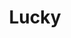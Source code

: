 ---
home: true
lang: zh-CN
title: Lucky
description: 页面的描述
heroText: http-client
tagline: 一款好用的HTTP客户端框架，快来试试吧！
heroImage: /lucky.ico
heroHeight: 200

#heroImageDark 夜间模式专用的额设置logo   
actions:
  - text: 快速开始
    link: /zh/guide/getting-started.html
    type: primary
features:
  - title: 简单易用
    details: 以 Markdown 为中心的项目结构，以最少的配置帮助你专注于写作。
  - title: 优雅
    details: 享受 Vue 的开发体验，可以在 Markdown 中使用 Vue 组件，又可以使用 Vue 来开发自定义主题。
  - title: 可扩展
    details: VuePress 会为每个页面预渲染生成静态的 HTML，同时，每个页面被加载的时候，将作为 SPA 运行。
footer: MIT Licensed | Copyright © 2024-present
---